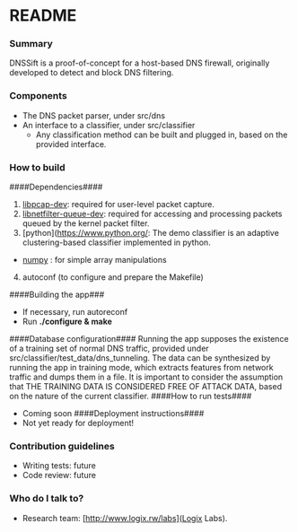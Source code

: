 # README #
### Summary ###
DNSSift is a proof-of-concept for a host-based DNS firewall, originally developed to detect and block DNS filtering.
### Components ###
- The DNS packet parser, under src/dns
- An interface to a classifier, under src/classifier
  - Any classification method can be built and plugged in, based on the provided interface.

### How to build ###
####Dependencies####
1.  [libpcap-dev](http://sourceforge.net/projects/libpcap/): required for user-level packet capture.
2.  [libnetfilter-queue-dev](http://www.netfilter.org/projects/libnetfilter_queue/): required for accessing and processing packets queued by the kernel packet filter.
3.  [python](https://www.python.org/: The demo classifier is an adaptive clustering-based classifier implemented in python.
  - [numpy](http://www.numpy.org/) : for simple array manipulations
4.  autoconf (to configure and prepare the Makefile)

####Building the app###
- If necessary, run autoreconf
- Run **./configure & make**

####Database configuration####
Running the app supposes the existence of a training set of normal DNS traffic, provided under src/classifier/test_data/dns_tunneling. The data can be synthesized by running the app in training mode, which extracts features from network traffic and dumps them in a file. It is important to consider the assumption that THE TRAINING DATA IS CONSIDERED FREE OF ATTACK DATA, based on the nature of the current classifier.
####How to run tests####
* Coming soon
####Deployment instructions####
* Not yet ready for deployment!

### Contribution guidelines ###

* Writing tests: future
* Code review: future

### Who do I talk to? ###

* Research team: [http://www.logix.rw/labs](Logix Labs).